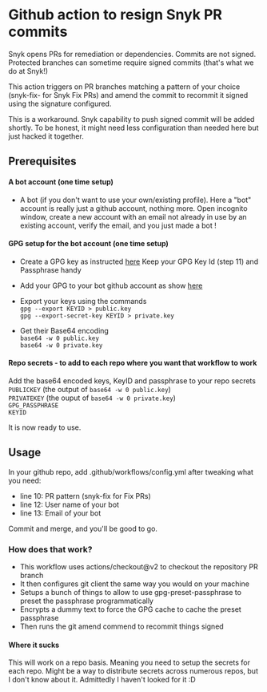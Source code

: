 # Github action to resign Snyk PR commits

Snyk opens PRs for remediation or dependencies. Commits are not signed.
Protected branches can sometime require signed commits (that's what we do at Snyk!)

This action triggers on PR branches matching a pattern of your choice 
(snyk-fix- for Snyk Fix PRs) and amend the commit to recommit it signed using
the signature configured.

This is a workaround. Snyk capability to push signed commit will be added shortly.
To be honest, it might need less configuration than needed here but just hacked it together.

## Prerequisites
#### A bot account (one time setup)
- A bot (if you don't want to use your own/existing profile). Here a "bot" account is really just 
a github account, nothing more. Open incognito window, create a new account with an email
not already in use by an existing account, verify the email, and you just made a bot !

#### GPG setup for the bot account (one time setup)
- Create a GPG key as instructed [here](https://help.github.com/en/github/authenticating-to-github/generating-a-new-gpg-key)
Keep your GPG Key Id (step 11) and Passphrase handy
- Add your GPG to your bot github account as show [here](https://help.github.com/en/articles/adding-a-new-gpg-key-to-your-github-account)

- Export your keys using the commands\
`gpg --export KEYID > public.key` \
`gpg --export-secret-key KEYID > private.key`
- Get their Base64 encoding\
`base64 -w 0 public.key`\
`base64 -w 0 private.key`

#### Repo secrets - to add to each repo where you want that workflow to work
Add the base64 encoded keys, KeyID and passphrase to your repo secrets\
`PUBLICKEY` (the output of `base64 -w 0 public.key`)\
`PRIVATEKEY` (the ouput of `base64 -w 0 private.key`)\
`GPG_PASSPHRASE`\
`KEYID`

It is now ready to use.

## Usage
In your github repo, add .github/workflows/config.yml after tweaking what you need:
- line 10: PR pattern (snyk-fix for Fix PRs)
- line 12: User name of your bot
- line 13: Email of your bot

Commit and merge, and you'll be good to go.


### How does that work?
- This workflow uses actions/checkout@v2 to checkout the repository PR branch
- It then configures git client the same way you would on your machine
- Setups a bunch of things to allow to use gpg-preset-passphrase 
to preset the passphrase programmatically
- Encrypts a dummy text to force the GPG cache to cache the preset passphrase
- Then runs the git amend commend to recommit things signed

#### Where it sucks
This will work on a repo basis. Meaning you need to setup the secrets for each repo.
Might be a way to distribute secrets across numerous repos, but I don't know about it.
Admittedly I haven't looked for it :D 